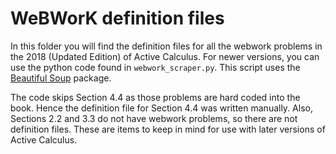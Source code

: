 # WeBWorK definition files

In this folder you will find the definition files for all the webwork problems in the 2018 (Updated Edition) of Active Calculus. For newer versions, you can use the python code found in `webwork_scraper.py`. This script uses the [Beautiful Soup](https://www.crummy.com/software/BeautifulSoup/bs4/doc/) package. 

The code skips Section 4.4 as those problems are hard coded into the book. Hence the definition file for Section 4.4 was written manually. Also, Sections 2.2 and 3.3 do not have webwork problems, so there are not definition files. These are items to keep in mind for use with later versions of Active Calculus. 